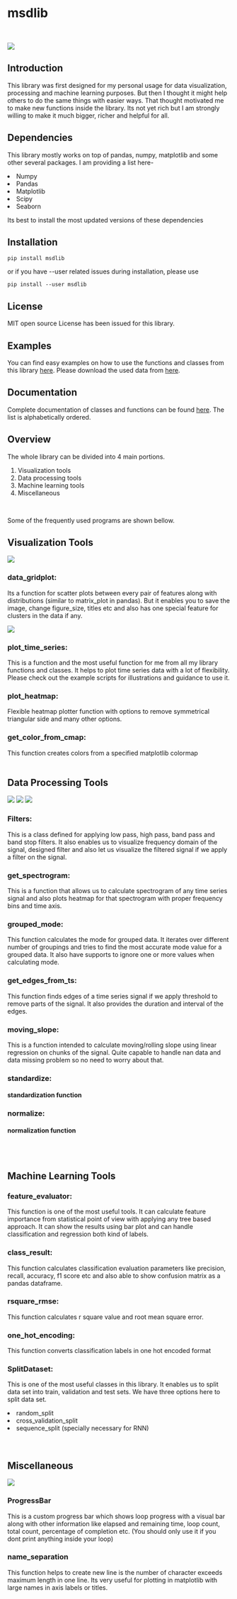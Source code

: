<h1>
  msdlib
</h1>
<br>

![](https://github.com/abdullah-al-masud/msdlib/blob/master/msdlib/images/data_gridplot_irish.jpeg)
<br>


<h2>
    Introduction
</h2>

This library was first designed for my personal usage for data visualization, processing and machine learning purposes. But then I thought it might help others to do the same things with easier ways. That thought motivated me to make new functions inside the library. Its not yet rich but I am strongly willing to make it much bigger, richer and helpful for all.
<br>


<h2>
    Dependencies
</h2>

This library mostly works on top of pandas, numpy, matplotlib and some other several packages. I am providing a list here-
<li>Numpy</li>
<li>Pandas</li>
<li>Matplotlib</li>
<li>Scipy</li>
<li>Seaborn</li>


Its best to install the most updated versions of these dependencies
<br>


<h2>
  Installation
</h2>

```pip install msdlib```

or if you have --user related issues during installation, please use

```pip install --user msdlib```
<br>


<h2>
    License
</h2>

MIT open source License has been issued for this library.
<br>


<h2>
  Examples
</h2>

You can find easy examples on how to use the functions and classes from this library [here](https://github.com/abdullah-al-masud/msdlib/tree/master/msdlib/examples).
Please download the used data from [here](https://drive.google.com/open?id=15gKhIKcNncteSxJxr0GEC967UwL51l5n).
<br>

<h2>
  Documentation
</h2>

Complete documentation of classes and functions can be found [here](https://github.com/abdullah-al-masud/msdlib/blob/master/DOC.md). The list is alphabetically ordered.
<br>

<h2>
    Overview
</h2>

The whole library can be divided into 4 main portions.

1. Visualization tools
2. Data processing tools
3. Machine learning tools
4. Miscellaneous
<br>

Some of the frequently used programs are shown bellow.


<h2>
    Visualization Tools
</h2>

![](msdlib/images/All%20Columns%20Grid%20Plot.jpg)

<h3>
    data_gridplot:
</h3>

Its a function for scatter plots between every pair of features along with distributions (similar to matrix_plot in pandas). But it enables you to save the image, change figure_size, titles etc and also has one special feature for clusters in the data if any.
<br>


![](msdlib/images/Combined%20Time%20Series%20Plot.jpg)
<br>
<h3>
    plot_time_series:
</h3>

This is a function and the most useful function for me from all my library functions and classes. It helps to plot time series data with a lot of flexibility. Please check out the example scripts for illustrations and guidance to use it.

<h3>
    plot_heatmap:
</h3>

Flexible heatmap plotter function with options to remove symmetrical triangular side and many other options.

<h3>
    get_color_from_cmap:
</h3>

This function creates colors from a specified matplotlib colormap
<br>
<br>


<h2>
    Data Processing Tools
</h2>

![](msdlib/images/filter_spectrum.png)
![](msdlib/images/filtered_freq_spectrum.png)
![](msdlib/images/time_series_filtered.png)

<h3>
    Filters:
</h3>

This is a class defined for applying low pass, high pass, band pass and band stop filters. It also enables us to visualize frequency domain of the signal, designed filter and also let us visualize the filtered signal if we apply a filter on the signal.

<h3>
    get_spectrogram:
</h3>

This is a function that allows us to calculate spectrogram of any time series signal and also plots heatmap for that spectrogram with proper frequency bins and time axis.

<h3>
    grouped_mode:
</h3>

This function calculates the mode for grouped data. It iterates over different number of groupings and tries to find the most accurate mode value for a grouped data. It also have supports to ignore one or more values when calculating mode.

<h3>
    get_edges_from_ts:
</h3>

This function finds edges of a time series signal if we apply threshold to remove parts of the signal. It also provides the duration and interval of the edges.

<h3>
    moving_slope:
</h3>

This is a function intended to calculate moving/rolling slope using linear regression on chunks of the signal. Quite capable to handle nan data and data missing problem so no need to worry about that.

<h3>
    standardize: <h4>standardization function</h4>
</h3>

<h3>
    normalize: <h4>normalization function</h4>
</h3>
<br>
<br>



<h2>
    Machine Learning Tools
</h2>

<h3>
    feature_evaluator:
</h3>

This function is one of the most useful tools. It can calculate feature importance from statistical point of view with applying any tree based approach. It can show the results using bar plot and can handle classification and regression both kind of labels.

<h3>
    class_result: 
</h3>

This function calculates classification evaluation parameters like precision, recall, accuracy, f1 score etc and also able to show confusion matrix as a pandas dataframe.

<h3>
    rsquare_rmse: 
</h3>

This function calculates r square value and root mean square error.

<h3>
    one_hot_encoding: 
</h3>

This function converts classification labels in one hot encoded format

<h3>
    SplitDataset:
</h3>

This is one of the most useful classes in this library. It enables us to split data set into train, validation and test sets. We have three options here to split data set.
    <li>random_split</li>
    <li>cross_validation_split</li>
    <li>sequence_split (specially necessary for RNN)</li>
<br>
<br>


<h2>
    Miscellaneous
</h2>

![](msdlib/images/progressbar_image.PNG)

<h3>
    ProgressBar
</h3>

This is a custom progress bar which shows loop progress with a visual bar along with other information like elapsed and remaining time, loop count, total count, percentage of completion etc. (You should only use it if you dont print anything inside your loop)

<h3>
    name_separation
</h3>

This function helps to create new line is the number of character exceeds maximum length in one line. Its very useful for plotting in matplotlib with large names in axis labels or titles.
